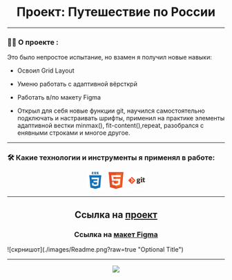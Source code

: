 <h1 align="center">Проект: Путешествие по России</h1>

---

### :man_technologist: О проекте  :

Это было непростое испытание, но взамен я получил новые навыки:

- Освоил Grid Layout

- Уменю работать с адаптивной вёрсткрй

- Работать в/по макету Figma

- Открыл для себя новые функции git, научился самостоятельно подключать и настраивать шрифты, применил на практике элементы адаптивной вестки minmax(), fit-content(),repeat, разобрался с енявными строками и многое другое.  

---

### :hammer_and_wrench: Какие технологии и инструменты я применял в работе:

<div align="center">
  <img src="https://github.com/devicons/devicon/blob/master/icons/css3/css3-plain-wordmark.svg"  title="CSS3" alt="CSS" width="40" height="40"/>&nbsp;
  <img src="https://github.com/devicons/devicon/blob/master/icons/html5/html5-original.svg" title="HTML5" alt="HTML" width="40" height="40"/>&nbsp;
  <img src="https://github.com/devicons/devicon/blob/master/icons/git/git-original-wordmark.svg" title="Git" **alt="Git" width="40" height="40"/>
</div>


---

<h2 align="center"> Ссылка на <a href="https://suslenkov59.github.io/russian-travel/" target="_blank">проект</a></h2>
<h3 align="center">Ссылка на <a href="https://www.figma.com/file/5S2WSbEFL6awjVWJ0NWL8Q/Sprint-3_-Russia-_-desktop-%2B-mobile?node-id=28503%3A0&t=uE0zXTSBlNM5Kcrb-0">макет Figma</a></h3>
![скрнишот](./images/Readme.png?raw=true "Optional Title")

---

<div align="center">
  <img src="http://github-readme-streak-stats.herokuapp.com?user=Suslenkov59&hide_border=true&locale=ru">
</div>
